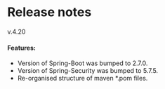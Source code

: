 # Release notes

v.4.20

#### Features:

* Version of Spring-Boot was bumped to 2.7.0. 
* Version of Spring-Security was bumped to 5.7.5. 
* Re-organised structure of maven *.pom files. 
